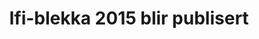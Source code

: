 ---
title: Ifi-blekka 2015 blir publisert
tags: ifi-blekka, minor
year: 2015
sources:
  - http://lanavu.net/Prosjekter/blekka2015.pdf Ifi-blekka 2015
view: none
---